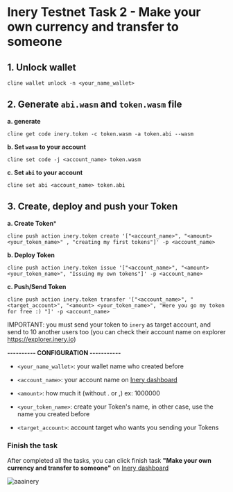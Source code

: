 # Inery Testnet Task 2 - Make your own currency and transfer to someone

## 1. Unlock wallet
```
cline wallet unlock -n <your_name_wallet>
```

## 2. Generate `abi.wasm` and `token.wasm` file

**a. generate**
```
cline get code inery.token -c token.wasm -a token.abi --wasm
```

**b. Set `wasm` to your account**
```
cline set code -j <account_name> token.wasm
```

**c. Set `abi` to your account**
```
cline set abi <account_name> token.abi
```

## 3. Create, deploy and push your Token

**a. Create Token***
```
cline push action inery.token create '["<account_name>", "<amount> <your_token_name>" , "creating my first tokens"]' -p <account_name>
```


**b. Deploy Token**
```
cline push action inery.token issue '["<account_name>", "<amount> <your_token_name>", "Issuing my own tokens"]' -p <account_name>
```

**c. Push/Send Token**
```
cline push action inery.token transfer '["<account_name>", "<target_account>", "<amount> <your_token_name>", "Here you go my token for free :) "]' -p <account_name>
```

IMPORTANT:
you must send your token to `inery` as target account, and send to 10 another users too (you can check their account name on explorer https://explorer.inery.io)

</p>



**---------- CONFIGURATION -----------**

- `<your_name_wallet>`: your wallet name who created before
- `<account_name>`: your account name on [Inery dashboard](testnet.inery.io/dashboard)
- `<amount>`: how much it (without . or ,) ex: 1000000
- `<your_token_name>`: create your Token's name, in other case, use the name you created before
- `<target_account>`: account target who wants you sending your Tokens

  </p>


### Finish the task

After completed all the tasks, you can click finish task **"Make your own currency and transfer to someone"** on [Inery dashboard](https://testnet.inery.io/dashboard)

![aaainery](https://user-images.githubusercontent.com/78480857/204692435-4caa53d4-949e-44cb-8f8b-910702ff55dd.png)
